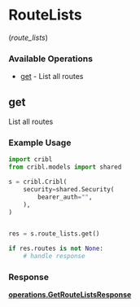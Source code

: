 # RouteLists
(*route_lists*)

### Available Operations

* [get](#get) - List all routes

## get

List all routes

### Example Usage

```python
import cribl
from cribl.models import shared

s = cribl.Cribl(
    security=shared.Security(
        bearer_auth="",
    ),
)


res = s.route_lists.get()

if res.routes is not None:
    # handle response
```


### Response

**[operations.GetRouteListsResponse](../../models/operations/getroutelistsresponse.md)**

